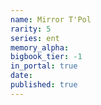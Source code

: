 ```yaml
---
name: Mirror T'Pol
rarity: 5
series: ent
memory_alpha:
bigbook_tier: -1
in_portal: true
date:
published: true
---
```



